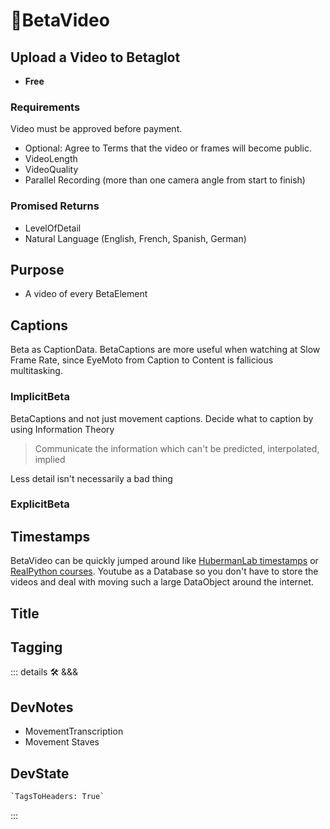 # 🔷<beta>BetaVideo</beta>

## Upload a Video to Betaglot

- **Free**

### Requirements

Video must be approved before payment.

- Optional: Agree to Terms that the video or frames will become public.
- VideoLength
- VideoQuality
- Parallel Recording (more than one camera angle from start to finish)

### Promised Returns

- LevelOfDetail
- Natural Language (English, French, Spanish, German)

## Purpose

- A video of every BetaElement

## Captions

Beta as CaptionData. BetaCaptions are more useful when watching at Slow Frame Rate, since EyeMoto from Caption to Content is fallicious multitasking.

### ImplicitBeta

BetaCaptions and not just movement captions. Decide what to caption by using Information Theory

> Communicate the information which can't be predicted, interpolated, implied

Less detail isn't necessarily a bad thing

### ExplicitBeta

## Timestamps

BetaVideo can be quickly jumped around like [HubermanLab timestamps](https://www.hubermanlab.com/episode/dr-cal-newport-how-to-enhance-focus-and-improve-productivity) or [RealPython courses](https://realpython.com/lessons/when-to-use-classes-python/#t=120.12). Youtube as a Database so you don't have to store the videos and deal with moving such a large DataObject around the internet.

## Title

## Tagging

::: details 🛠 <dev>&&&</dev>

## DevNotes

- MovementTranscription
- Movement Staves

## DevState

```py
`TagsToHeaders: True`
```

:::

